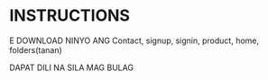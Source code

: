 # INSTRUCTIONS  

E DOWNLOAD NINYO ANG Contact, signup, signin, product, home, folders(tanan) 

DAPAT DILI NA SILA MAG BULAG 
